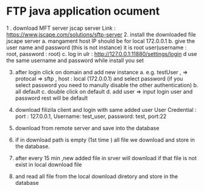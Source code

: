 # FTP java application ocument 
1 . download MFT server jscap server
	Link : https://www.jscape.com/solutions/sftp-server
2. install the downloaded file jscape server
	a. mangament host IP should be for local 172.0.0.1
	b. give the user name and password (this is not instance) it is root user(username : root, password : root)
	c. log in ulr : http://127.0.0.1:11880/settings/login 
	d use the same username and password while install you set
	
3. after login click on domain and add new instance
	a. e.g. testUser , => protocal => sftp , host : local (172.0.0.1) and select password (if you select password you need to manully disable the other authentication)
	b. all default 
	c. double click on default 
	d. add user => input login user and password rest will be default
4. download filizila client and login  with same added user
	User Credential : port : 127.0.0.1, Username: test_user, password: test, port:22
	
5. download from remote server and save into the database

6. if in download path is empty (1st time ) all file we download and store in the database.

7. after every 15 min ,new added file in srver will download if that file is not exist in local download file

8. and read all file from the local download diretory and store in the database
	

	
 
 
	